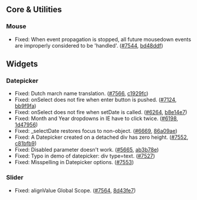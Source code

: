 <script>{
	"title": "jQuery UI 1.8.15 Changelog"
}</script>

## Core &amp; Utilities

### Mouse

* Fixed: When event propagation is stopped, all future mousedown events are improperly considered to be 'handled'. ([#7544](http://bugs.jqueryui.com/ticket/7544), [bd48ddf](http://github.com/jquery/jquery-ui/commit/bd48ddfa94ff673cc5dfef749fe0565f1bc02d0f))

## Widgets

### Datepicker

* Fixed: Dutch march name translation. ([#7566](http://bugs.jqueryui.com/ticket/7566), [c1929fc](http://github.com/jquery/jquery-ui/commit/c1929fc2906aad0174fadf0b8fb6c513f389e5f6))
* Fixed: onSelect does not fire when enter button is pushed. ([#7124](http://bugs.jqueryui.com/ticket/7124), [bb9f9fa](http://github.com/jquery/jquery-ui/commit/bb9f9fac816dd379e810e8b70823bb7980250ffb))
* Fixed: onSelect does not fire when setDate is called. ([#6264](http://bugs.jqueryui.com/ticket/6264), [b8e14e7](http://github.com/jquery/jquery-ui/commit/b8e14e79e5bc630bf459137896c08fc37936f52f))
* Fixed: Month and Year dropdowns in IE have to click twice. ([#6198](http://bugs.jqueryui.com/ticket/6198), [1d47956](http://github.com/jquery/jquery-ui/commit/1d4795683e21a49115f1b0458349c63c5f54ac33))
* Fixed: _selectDate restores focus to non-object. ([#6669](http://bugs.jqueryui.com/ticket/6669), [86a09ae](http://github.com/jquery/jquery-ui/commit/86a09aeb332851971bc2b2ce6bbf4d4292b12020))
* Fixed: A Datepicker created on a detached div has zero height. ([#7552](http://bugs.jqueryui.com/ticket/7552), [c81bfb9](http://github.com/jquery/jquery-ui/commit/c81bfb9815405cd0a1da41ffbfe97bfc0f4ab11b))
* Fixed: Disabled parameter doesn't work. ([#5665](http://bugs.jqueryui.com/ticket/5665), [ab3b78e](http://github.com/jquery/jquery-ui/commit/ab3b78e9eb6d6231e68d29aa3b8b7654d732eb52))
* Fixed: Typo in demo of datepicker: div type=text. ([#7527](http://bugs.jqueryui.com/ticket/7527))
* Fixed: Misspelling in Datepicker options. ([#7553](http://bugs.jqueryui.com/ticket/7553))

### Slider

* Fixed: alignValue Global Scope. ([#7564](http://bugs.jqueryui.com/ticket/7564), [8d43fe7](http://github.com/jquery/jquery-ui/commit/8d43fe7e3428e4fb4e5d9ca9e76a0d5078dfe708))
